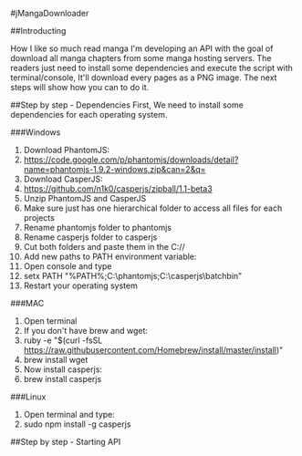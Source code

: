 #jMangaDownloader

##Introducting

How I like so much read manga I'm developing an API with the goal of download all manga chapters from some manga hosting servers. The readers just need to install some dependencies and execute the script with terminal/console, It'll download every pages as a PNG image. The next steps will show how you can to do it.

##Step by step - Dependencies
First, We need to install some dependencies for each operating system.

###Windows
1. Download PhantomJS:
  1. https://code.google.com/p/phantomjs/downloads/detail?name=phantomjs-1.9.2-windows.zip&can=2&q=
2. Download CasperJS:
  1. https://github.com/n1k0/casperjs/zipball/1.1-beta3
3. Unzip PhantomJS and CasperJS
  1. Make sure just has one hierarchical folder to access all files for each projects
4. Rename phantomjs folder to phantomjs
5. Rename casperjs folder to casperjs
6. Cut both folders and paste them in the C://
7. Add new paths to PATH environment variable:
  1. Open console and type
  2. setx PATH "%PATH%;C:\phantomjs;C:\casperjs\batchbin"
8. Restart your operating system

###MAC
1. Open terminal
2. If you don't have brew and wget: 
  1. ruby -e "$(curl -fsSL https://raw.githubusercontent.com/Homebrew/install/master/install)"
  2. brew install wget
3. Now install casperjs:
  1. brew install casperjs

###Linux
1. Open terminal and type:
  1. sudo npm install -g casperjs

##Step by step - Starting API
